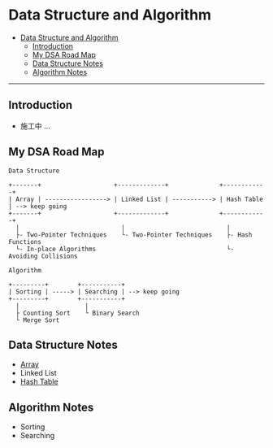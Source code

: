 # Data Structure and Algorithm

- [Data Structure and Algorithm](#data-structure-and-algorithm)
  - [Introduction](#introduction)
  - [My DSA Road Map](#my-dsa-road-map)
  - [Data Structure Notes](#data-structure-notes)
  - [Algorithm Notes](#algorithm-notes)

---
## Introduction

- 施工中 ...

## My DSA Road Map

```
Data Structure

+-------+                    +-------------+              +------------+
| Array | -----------------> | Linked List | -----------> | Hash Table | --> keep going
+-------+                    +-------------+              +------------+
  |                            |                            |
  ├- Two-Pointer Techniques    └- Two-Pointer Techniques    ├- Hash Functions
  └- In-place Algorithms                                    └- Avoiding Collisions

Algorithm

+---------+        +-----------+
| Sorting | -----> | Searching | --> keep going
+---------+        +-----------+
  |                  |
  ├ Counting Sort    └ Binary Search
  └ Merge Sort
```

## Data Structure Notes

- [Array](./notes/array.md)
- Linked List
- [Hash Table](./notes/hash-table.md)

## Algorithm Notes

- Sorting
- Searching